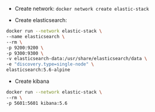 - Create network: `docker network create elastic-stack`

- Create elasticsearch:

``` bash
docker run --network elastic-stack \
--name elasticsearch \
--rm \
-p 9200:9200 \
-p 9300:9300 \
-v elasticsearch-data:/usr/share/elasticsearch/data \
-e "discovery.type=single-node" \
elasticsearch:5.6-alpine
```

- Create kibana

``` bash
docker run --network elastic-stack \
--rm \
-p 5601:5601 kibana:5.6
```